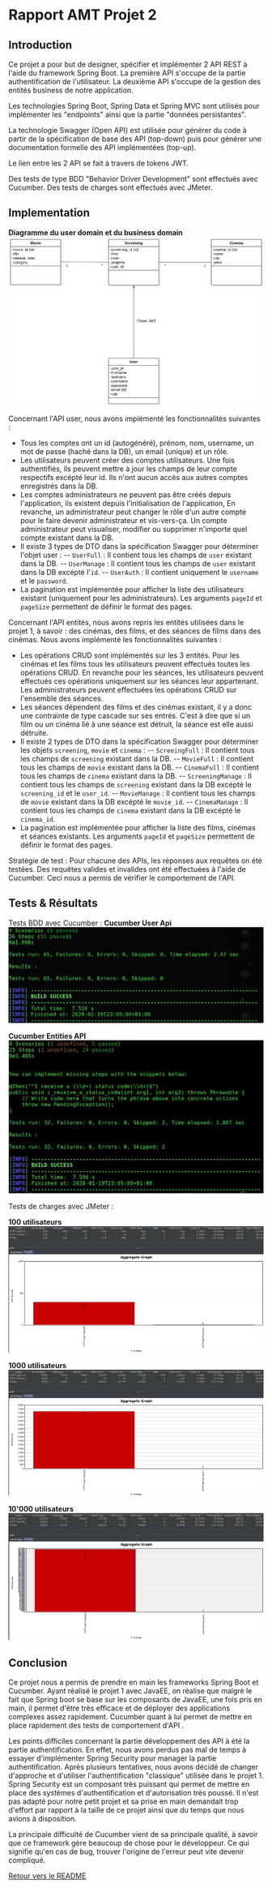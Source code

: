 # Rapport AMT Projet 2
## Introduction
Ce projet a pour but de designer, spécifier et implémenter 2 API REST à l'aide du framework Spring Boot. La première API s'occupe de la partie authentification de l'utilisateur. La deuxième API s'occupe de la gestion des entités business de notre application.

Les technologies Spring Boot, Spring Data et Spring MVC sont utilisés pour implémenter les "endpoints" ainsi que la partie "données persistantes".

La technologie Swagger (Open API) est utilisée pour générer du code à partir de la spécification de base des API (top-down) puis pour générer une documentation formelle des API implémentées (top-up).

Le lien entre les 2 API se fait à travers de tokens JWT.

Des tests de type BDD "Behavior Driver Development" sont effectués avec Cucumber.
Des tests de charges sont effectués avec JMeter.

## Implementation
**Diagramme du user domain et du business domain**
![Diagramme APIs](images/DiagrammeAPIs.png)

Concernant l'API user, nous avons implémenté les fonctionnalités suivantes :
- Tous les comptes ont un id (autogénéré), prénom, nom, username, un mot de passe (haché dans la DB), un email (unique) et un rôle.
- Les utilisateurs peuvent créer des comptes utilisateurs. Une fois authentifiés, ils peuvent mettre à jour les champs de leur compte respectifs excépté leur id. Ils n'ont aucun accès aux autres comptes enregistrés dans la DB.
- Les comptes administrateurs ne peuvent pas être créés depuis l'application, ils existent depuis l'initialisation de l'application, En revanche, un administrateur peut changer le rôle d'un autre compte pour le faire devenir administrateur et vis-vers-ça. Un compte administrateur peut visualiser, modifier ou supprimer n'importe quel compte existant dans la DB.
- Il existe 3 types de DTO dans la spécification Swagger pour déterminer l'objet user :
-- `UserFull` : Il contient tous les champs de `user` existant dans la DB.
-- `UserManage` : Il contient tous les champs de `user` existant dans la DB excépté l'`id`.
-- `UserAuth` : Il contient uniquement le `username` et le `password`.
- La pagination est implémentée pour afficher la liste des utilisateurs existant (uniquement pour les administrateurs). Les arguments `pageId` et `pageSize` permettent de définir le format des pages.

Concernant l'API entités, nous avons repris les entités utilisées dans le projet 1, à savoir : des cinémas, des films, et des séances de films dans des cinémas.
Nous avons implémenté les fonctionnalités suivantes :
- Les opérations CRUD sont implémentés sur les 3 entités. Pour les cinémas et les films tous les utilisateurs peuvent effectués toutes les opérations CRUD. En revanche pour les séances, les utilisateurs peuvent effectués ces opérations uniquement sur les séances leur appartenant. Les administrateurs peuvent effectuées les opérations CRUD sur l'ensemble des séances.
- Les séances dépendent des films et des cinémas existant, il y a donc une contrainte de type cascade sur ses entrés. C'est à dire que si un film ou un cinéma lié à une séance est détruit, la séance est elle aussi détruite.
- Il existe 2 types de DTO dans la spécification Swagger pour déterminer les objets `screening`, `movie` et `cinema` :
-- `ScreeingFull` : Il contient tous les champs de `screening` existant dans la DB.
-- `MovieFull` : Il contient tous les champs de `movie` existant dans la DB.
-- `CinemaFull` : Il contient tous les champs de `cinema` existant dans la DB.
-- `ScreeningManage` : Il contient tous les champs de `screening` existant dans la DB excépté le `screening_id` et le `user_id`.
-- `MovieManage` : Il contient tous les champs de `movie` existant dans la DB excépté le `movie_id`.
-- `CinemaManage` : Il contient tous les champs de `cinema` existant dans la DB excépté le `cinema_id`.
- La pagination est implémentée pour afficher la liste des films, cinémas et séances existants. Les arguments `pageId` et `pageSize` permettent de définir le format des pages.

Stratégie de test :
Pour chacune des APIs, les réponses aux requêtes on été testées.
Des requêtes valides et invalides ont été effectuées à l'aide de Cucumber. Ceci nous a permis de vérifier le comportement de l'API.

## Tests & Résultats
Tests BDD avec Cucumber :
**Cucumber User Api**
![Cucumber test 1](images/Cucumber1.jpg)

**Cucumber Entities API**
![Cucumber test 2](images/Cucumber2.jpg)

Tests de charges avec JMeter :

**100 utilisateurs**
![100 utilisateurs](images/100_users.png)

**1000 utilisateurs**
![1000 utilisateurs](images/1000_users.png)

**10'000 utilisateurs**
![10'000 utilisateurs](images/10000_users.png)
## Conclusion
Ce projet nous a permis de prendre en main les frameworks Spring Boot et Cucumber. Ayant réalisé le projet 1 avec JavaEE, on réalise que malgré le fait que Spring boot se base sur les composants de JavaEE, une fois pris en main, il permet d'être très efficace et de déployer des applications complexes assez rapidement.
Cucumber quant à lui permet de mettre en place rapidement des tests de comportement d'API .

Les points difficiles concernant la partie développement des API à été la partie authentification. En effet, nous avons perdus pas mal de temps à essayer d'implémenter Spring Security pour manager la partie authentification. Après plusieurs tentatives, nous avons décidé de changer d'approche et d'utiliser l'authentification "classique" utilisée dans le projet 1. Spring Security est un composant très puissant qui permet de mettre en place des systèmes d'authentification et d'autorisation très poussé. Il n'est pas adapté pour notre petit projet et sa prise en main demandait trop d'effort par rapport à la taille de ce projet ainsi que du temps que nous avions à disposition.

La principale difficulté de Cucumber vient de sa principale qualité, à savoir que ce framework gère beaucoup de chose pour le développeur. Ce qui signifie qu'en cas de bug, trouver l'origine de l'erreur peut vite devenir compliqué.


[Retour vers le README](../README.md)